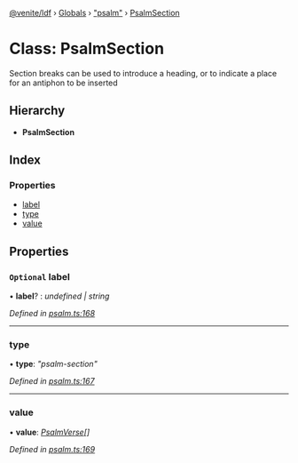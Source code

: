 [@venite/ldf](../README.md) › [Globals](../globals.md) › ["psalm"](../modules/_psalm_.md) › [PsalmSection](_psalm_.psalmsection.md)

# Class: PsalmSection

Section breaks can be used to introduce a heading, or to indicate a place for an antiphon to be inserted

## Hierarchy

* **PsalmSection**

## Index

### Properties

* [label](_psalm_.psalmsection.md#optional-label)
* [type](_psalm_.psalmsection.md#type)
* [value](_psalm_.psalmsection.md#value)

## Properties

### `Optional` label

• **label**? : *undefined | string*

*Defined in [psalm.ts:168](https://github.com/gbj/venite/blob/681c6764/ldf/src/psalm.ts#L168)*

___

###  type

• **type**: *"psalm-section"*

*Defined in [psalm.ts:167](https://github.com/gbj/venite/blob/681c6764/ldf/src/psalm.ts#L167)*

___

###  value

• **value**: *[PsalmVerse](_psalm_.psalmverse.md)[]*

*Defined in [psalm.ts:169](https://github.com/gbj/venite/blob/681c6764/ldf/src/psalm.ts#L169)*
